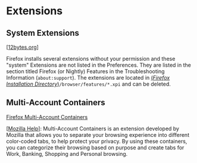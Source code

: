 # Extensions

## System Extensions

[[12bytes.org](http://12bytes.org/tech/firefox/firefox-search-engine-cautions-and-recommendations#removing-the-8216follow-on-search8217-system-add-on)]

Firefox installs several extensions without your permission and these "system" Extensions are not listed in the Preferences.
They are listed in the section titled Firefox (or Nightly) Features in the Troubleshooting Information (`about:support`).
The extensions are located in [(_Firefox Installation Directory_)](http://kb.mozillazine.org/Installation_directory)`/browser/features/*.xpi` and can be deleted.

## Multi-Account Containers

[Firefox Multi-Account Containers](https://addons.mozilla.org/en-US/firefox/addon/multi-account-containers/)

[[Mozilla Help](https://support.mozilla.org/en-US/kb/containers)]:
Multi-Account Containers is an extension developed by Mozilla that allows you to separate your browsing experience into different color-coded tabs, to help protect your privacy. By using these containers, you can categorize their browsing based on purpose and create tabs for Work, Banking, Shopping and Personal browsing.


